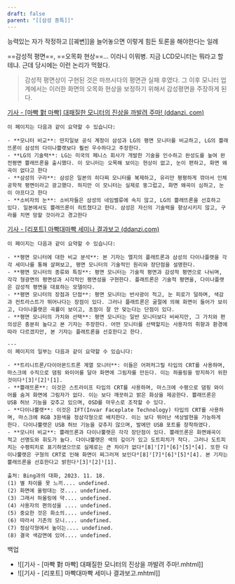 ```yaml
---
draft: false
parent: "[[삼성 종특]]"
---
```

능력있는 자가 작정하고 [[궤변]]을 늘어놓으면 이렇게 힘든 토론을 해야한다는 일례

==감성적 평면==, ==오목화 현상==... 이라니 이뭐병. 지금 LCD모니터는 뭐라고 할테냐. 근데 당시에는 이런 논리가 먹혔다.

> 감성적 평면상이 구현된 것은 마쯔시다의 평면관 실패 후였다. 그 이후 모니터 업계에서는 이러한 화면의 오목화 현상을 보정하기 위해서 감성평면을 주장하게 된다.

[기사 - [마빡 對 마빡] 대패질한 모니터의 진상을 까발려 주마! (ddanzi. com)](https://www.ddanzi.com/ddanziNews/615667?fbclid=IwAR1wPx16tKF04hOjbFauOwFydbj9TVn1gZQXzQrPItVcM1FlwC07QJ1JCgk)  
```ad-bing
이 페이지는 다음과 같이 요약할 수 있습니다:

- **모니터 비교**: 딴지일보 공식 계정이 삼성과 LG의 평면 모니터를 비교하고, LG의 쁠래뜨론이 삼성의 다이나쁠랫보다 훨씬 우수하다고 주장한다.
- **LG의 기술력**: LG는 미국의 페니스 회사가 개발한 기술을 인수하고 완성도를 높여 완전평면 쁠래뜨론을 출시했다. 이 모니터는 오목해 보이는 현상이 없고, 눈이 편하고, 화면 왜곡이 없다고 한다
- **삼성의 구라**: 삼성은 일본의 히다찌 모니터를 복제하고, 유리만 평평하게 깎아서 인체공학적 평면이라고 광고했다. 하지만 이 모니터는 실제로 뚱그럽고, 화면 왜곡이 심하고, 눈이 아프다고 한다
- **소비자의 눈**: 소비자들은 삼성의 네임밸류에 속지 않고, LG의 쁠래뜨론을 선호하고 있다. 일본에서도 쁠래뜨론이 히트쳤다고 한다. 삼성은 자신의 기술력을 향상시키지 않고, 구라를 치면 망할 것이라고 경고한다
```

[기사 - [리포트] 마빡대마빡 세미나 결과보고 (ddanzi.com)](https://www.ddanzi.com/index.php?_filter=search&mid=ddanziNews&filterid=pop-alert-search&search_target=title&search_keyword=%EB%A7%88%EB%B9%A1&document_srl=614946)
```ad-bing
이 페이지는 다음과 같이 요약할 수 있습니다:

- **평면 모니터에 대한 비교 분석**: 본 기자는 엘지의 플래트론과 삼성의 다이나플랫을 각각 세미나를 통해 살펴보고, 평면 모니터의 기술적인 원리와 장단점을 설명한다.
- **평면 모니터의 종류와 특징**: 평면 모니터는 기술적 평면과 감성적 평면으로 나뉘며, 각각 형광면의 평면성과 시각적인 평면성을 구현한다. 플래트론은 기술적 평면을, 다이나플랫은 감성적 평면을 대표하는 모델이다.
- **평면 모니터의 장점과 단점**: 평면 모니터는 반사광이 적고, 눈 피로가 덜하며, 색감과 컨트라스트가 뛰어나다는 장점이 있다. 그러나 플래트론은 굴절에 의해 화면이 들어가 보이고, 다이나플랫은 곡률이 보이고, 초점이 잘 안 맞는다는 단점이 있다.
- **평면 모니터의 가치와 선택**: 평면 모니터는 일반 모니터보다 비싸지만, 그 가치와 편의성은 충분히 높다고 본 기자는 주장한다. 어떤 모니터를 선택할지는 사용자의 취향과 환경에 따라 다르겠지만, 본 기자는 플래트론을 선호한다고 한다.

---
이 페이지의 일부는 다음과 같이 요약할 수 있습니다:

- **트리니트론/다이아몬드트론 계열 모니터**: 이들은 어퍼처그릴 타입의 CRT를 사용하며, 마스크에 수직으로 댐핑 와이어를 달아 화면에 그림자를 만든다. 이는 하울링을 방지하기 위한 것이다³[3]²[2]¹[1].
- **쁠래뜨론**: 이것은 스트라이프 타입의 CRT를 사용하며, 마스크에 수평으로 댐핑 와이어를 숨겨 화면에 그림자가 없다. 이는 보다 깨끗하고 밝은 화상을 제공한다. 쁠래뜨론은 USB 허브 기능을 갖추고 있으며, OSD를 마우스로 조작할 수 있다.
- **다이나뿔랫**: 이것은 IFT(Invar Faceplate Technology) 타입의 CRT를 사용하며, 마스크에 RGB 3원색을 정삼각형으로 배치한다. 이는 보다 뛰어난 색상발현을 가능하게 한다. 다이나뿔랫은 USB 허브 기능을 갖추지 않으며, 발에만 USB 포트를 장착하였다.
- **모니터 비교**: 쁠래뜨론과 다이나뿔랫은 각각 장단점이 있다. 쁠래뜨론은 화면왜곡이 적고 선명도와 휘도가 높다. 다이나뿔랫은 색의 깊이가 있고 도트피치가 작다. 그러나 도트피치는 수평피치로 표기하였으므로 실제로는 큰 차이가 없다⁸[8]⁷[7]⁶[6]⁵[5]⁴[4]. 또한 다이나뿔랫은 구형의 CRT로 인해 화면이 찌그러져 보인다⁸[8]⁷[7]⁶[6]⁵[5]⁴[4]. 본 기자는 쁠래뜨론을 선호한다고 밝힌다³[3]²[2]¹[1].

출처: Bing과의 대화, 2023. 11. 18.
(1) 별 차이를 못 느끼.... undefined.
(2) 화면에 울렁대는 것.... undefined.
(3) 그래서 하울링에 약.... undefined.
(4) 사용자의 편의성을 .... undefined.
(5) 중요한 것은 화소의.... undefined.
(6) 따라서 기존의 모니.... undefined.
(7) 정삼각형에서 높이는.... undefined.
(8) 결국 색감면에 있어.... undefined.
```



백업
- ![[기사 - [마빡 對 마빡] 대패질한 모니터의 진상을 까발려 주마!.mhtml]]
- ![[기사 - [리포트] 마빡대마빡 세미나 결과보고.mhtml]]